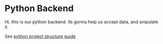 # Python Backend

Hi, this is our python backend. Its gonna help us accept data, and anipulate it.

See [python project structure guide](https://docs.python-guide.org/writing/structure)
